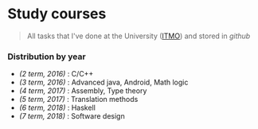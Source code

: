 # Study courses
> All tasks that I've done at the University ([ITMO](http://www.ifmo.ru/en/)) and stored in _github_

### Distribution by year

* _(2 term, 2016)_ : C/C++
* _(3 term, 2016)_ : Advanced java, Android, Math logic
* _(4 term, 2017)_ : Assembly, Type theory
* _(5 term, 2017)_ : Translation methods
* _(6 term, 2018)_ : Haskell
* _(7 term, 2018)_ : Software design
